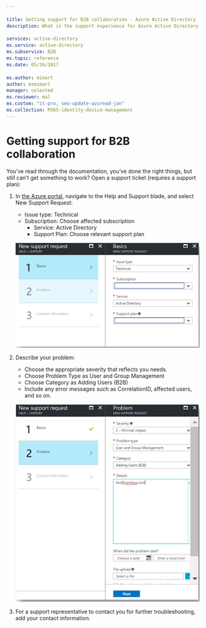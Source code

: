 ```yaml
---

title: Getting support for B2B collaboration - Azure Active Directory
description: What is the support experience for Azure Active Directory B2B collaboration?

services: active-directory
ms.service: active-directory
ms.subservice: B2B
ms.topic: reference
ms.date: 05/26/2017

ms.author: mimart
author: msmimart
manager: celested
ms.reviewer: mal
ms.custom: "it-pro, seo-update-azuread-jan"
ms.collection: M365-identity-device-management
---
```


# Getting support for B2B collaboration

You’ve read through the documentation, you’ve done the right things, but still can’t get something to work? Open a support ticket (requires a support plan):

1. In [the Azure portal](https://portal.azure.com), navigate to the Help and Support blade, and select New Support Request:
   - Issue type: Technical
   - Subscription: Choose affected subscription
     - Service: Active Directory
     - Support Plan: Choose relevant support plan

   ![Screenshot showing a new support request](media/get-support/new-support-request.png)

2. Describe your problem:
   - Choose the appropriate severity that reflects you needs.
   - Choose Problem Type as User and Group Management
   - Choose Category as Adding Users (B2B)
   - Include any error messages such as CorrelationID, affected users, and so on.

   ![Screenshot showing a support ticket problem description](media/get-support/problem-description.png)

3. For a support representative to contact you for further troubleshooting, add your contact information.
